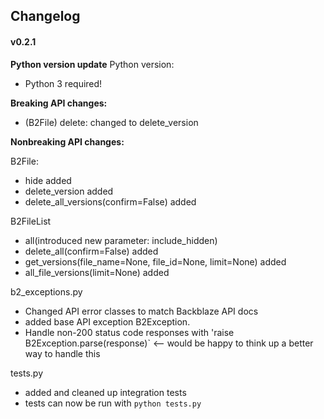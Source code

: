 
## Changelog

#### v0.2.1

**Python version update**
Python version:
- Python 3 required!

**Breaking API changes:**
 - (B2File) delete: changed to delete_version

**Nonbreaking API changes:**

B2File:
- hide added
- delete_version added
- delete_all_versions(confirm=False) added

B2FileList
- all(introduced new parameter: include_hidden)
- delete_all(confirm=False) added
- get_versions(file_name=None, file_id=None, limit=None) added
- all_file_versions(limit=None) added

b2_exceptions.py
- Changed API error classes to match Backblaze API docs
- added base API exception B2Exception.
- Handle non-200 status code responses with 'raise B2Exception.parse(response)`  <-- would be happy to think up a better way to handle this

tests.py
- added and cleaned up integration tests
- tests can now be run with `python tests.py`
